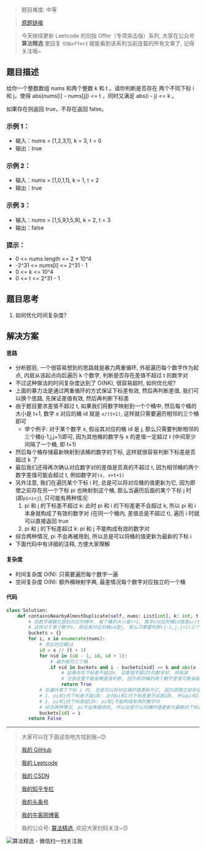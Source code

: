 > 题目难度: 中等

> [原题链接](https://leetcode.cn/problems/7WqeDu/)

> 今天继续更新 Leetcode 的剑指 Offer（专项突击版）系列, 大家在公众号 **算法精选** 里回复 `剑指offer2` 就能看到该系列当前连载的所有文章了, 记得关注哦~

## 题目描述

给你一个整数数组 nums 和两个整数 k 和 t 。请你判断是否存在 两个不同下标 i 和 j，使得 abs(nums[i] - nums[j]) <= t ，同时又满足 abs(i - j) <= k 。

如果存在则返回 true，不存在返回 false。

### 示例 1：

- 输入：nums = [1,2,3,1], k = 3, t = 0
- 输出：true

### 示例 2：

- 输入：nums = [1,0,1,1], k = 1, t = 2
- 输出：true

### 示例 3：

- 输入：nums = [1,5,9,1,5,9], k = 2, t = 3
- 输出：false

### 提示：

- 0 <= nums.length <= 2 \* 10^4
- -2^31 <= nums[i] <= 2^31 - 1
- 0 <= k <= 10^4
- 0 <= t <= 2^31 - 1

## 题目思考

1. 如何优化时间复杂度?

## 解决方案

#### 思路

- 分析题目, 一个很容易想到的思路就是暴力两重循环, 外层遍历每个数字作为起点, 内层从该起点向后遍历 k 个数字, 判断是否存在差值不超过 t 的数字对
- 不过这种做法的时间复杂度达到了 O(NK), 很容易超时, 如何优化呢?
- 上面的暴力法是通过两重循环的方式保证下标差有效, 然后再判断差值, 我们可以换个思路, 先保证差值有效, 然后再判断下标差
- 由于题目要求差值不超过 t, 如果我们将数字映射到一个个桶中, 然后每个桶的大小是 t+1, 数字 x 对应的桶 id 就是 `x/(t+1)`, 这样就只需要遍历相邻的三个桶即可
  - 举个例子: 对于某个数字 x, 假设其对应的桶 id 是 j, 那么只需要判断相邻的三个桶(j-1,j,j+1)即可, 因为其他桶的数字与 x 的差值一定超过 t (中间至少间隔了一个桶, 即 t+1)
- 然后每个桶存储最新映射到该桶的数字的下标, 这样就很容易判断下标差是否超过 k 了
- 最后我们还得再次确认对应数字对的差值是否真的不超过 t, 因为相邻桶的两个数字差值可能会超过 t, 例如数字对`(x, x+t+1)`
- 另外注意, 我们在遍历某个下标 i 时, 总是可以将对应桶的值更新为它, 因为即使之前存在另一个下标 pi 也映射到这个桶, 那么当遍历后面的某个下标 j 时 (即`pi<i<j`), 只可能有两种情况:
  1. pi 和 j 的下标差不超过 k: 此时 pi 和 i 的下标差更不会超过 k, 所以 pi 和 i 本身就构成了有效的数字对 (在同一个桶内, 差值总是不超过 t), 遍历 i 时就可以直接返回 true
  2. pi 和 j 的下标差超过 k: pi 和 j 不能构成有效的数字对
- 综合两种情况, pi 不会再被用到, 所以总是可以将桶的值更新为最新的下标 i
- 下面代码中有详细的注释, 方便大家理解

#### 复杂度

- 时间复杂度 O(N): 只需要遍历每个数字一遍
- 空间复杂度 O(N): 额外桶映射字典, 最差情况每个数字对应独立的一个桶

#### 代码

```python
class Solution:
    def containsNearbyAlmostDuplicate(self, nums: List[int], k: int, t: int) -> bool:
        # 将数字离散化放到对应的桶中, 每个桶的大小是t+1, 数字x对应的桶id就是x/(t+1)
        # 这样对于某个数字x, 假设其对应的桶id是j, 那么只需要判断(j-1,j,j+1)三个桶即可, 因为其他桶的数字与x的差值一定超过t
        buckets = {}
        for i, x in enumerate(nums):
            # 求出对应桶id
            id = x // (t + 1)
            for nid in (id - 1, id, id + 1):
                # 遍历相邻三个桶
                if nid in buckets and i - buckets[nid] <= k and abs(x - nums[buckets[nid]]) <= t:
                    # 如果存在下标差不超过k, 且差值不超过t的数字对, 则有效
                    # 注意这里不能省略差值判断, 因为相邻桶的两个数字差值可能会超过t, 例如数字对(x, x+t+1)
                    return True
            # 在遍历某个下标 i 时, 总是可以将对应桶的值更新为它, 因为即使之前存在另一个下标 pi 也映射到这个桶, 那么当遍历后面的某个下标 j 时 (即`pi<i<j`), 只可能有两种情况:
            # 1. pi和j的下标差不超过k: 此时pi和i的下标差更不会超过k, 所以pi和i本身就构成了有效的数字对 (在同一个桶内, 差值总是不超过t), 遍历i时就可以直接返回true
            # 2. pi和j的下标差超过k: pi和j不能构成有效的数字对
            # 综合两种情况, pi不会再被用到, 所以总是可以将桶的值更新为最新的下标i
            buckets[id] = i
        return False
```

---

> 大家可以在下面这些地方找到我~😊

> [我的 GitHub](https://github.com/zjulyx)

> [我的 Leetcode](https://leetcode-cn.com/u/suibianfahui/)

> [我的 CSDN](https://me.csdn.net/zjulyx1993)

> [我的知乎专栏](https://zhuanlan.zhihu.com/c_1242508721932464128)

> [我的头条号](https://www.toutiao.com/c/user/1090304683804520/#mid=1671643017345028)

> [我的牛客网博客](https://blog.nowcoder.net/zjulyx)

> 我的公众号: [算法精选](https://mp.weixin.qq.com/s?__biz=MzA5MDk1MjI5MA==&mid=2247484158&idx=1&sn=90176bac32cf7af40e4074c721fd8a95&chksm=900285f3a7750ce5a068c9c9773781461819633f2fd60533732637ec9520c908371ebc218d49&scene=178&cur_album_id=1386231241346859009#rd), 欢迎大家扫码关注~😊

![算法精选 - 微信扫一扫关注我](https://pic1.zhimg.com/80/v2-7c988a7b35886df51596ef23616764ac_1440w.jpg)
